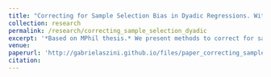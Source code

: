 ```yaml
---
title: "Correcting for Sample Selection Bias in Dyadic Regressions. With an Application to Gravity Models."
collection: research
permalink: /research/correcting_sample_selection_dyadic
excerpt: '*Based on MPhil thesis.* We present methods to correct for sample selection bias in the estimation of dyadic regressions. Dyadic datasets can be seen as a pseudo panel data, where both dimensions tend to infinity as the number of individuals grows. We show that including fixed effects for both individuals forming a dyad leads to asymptotically biased estimates of the structural parameters in the first stage of the Heckman (1979) two step method. This is a consequence of the incidental parameter problem. We reconcile and modify existing approaches to similar problems in standard panel data models to this framework. Our Monte Carlo simulation exercise corroborates to the theoretical predictions that the standard Heckman approach yields biased estimates, while the proposed methods reduce such biases. We apply the proposed estimators to the gravity model for international trade flows. The suggested methods deliver different estimates for the coefficients of trade barriers.'
venue:  
paperurl: 'http://gabrielaszini.github.io/files/paper_correcting_sample_selection_dyadic.pdf'
citation: 
---
```


